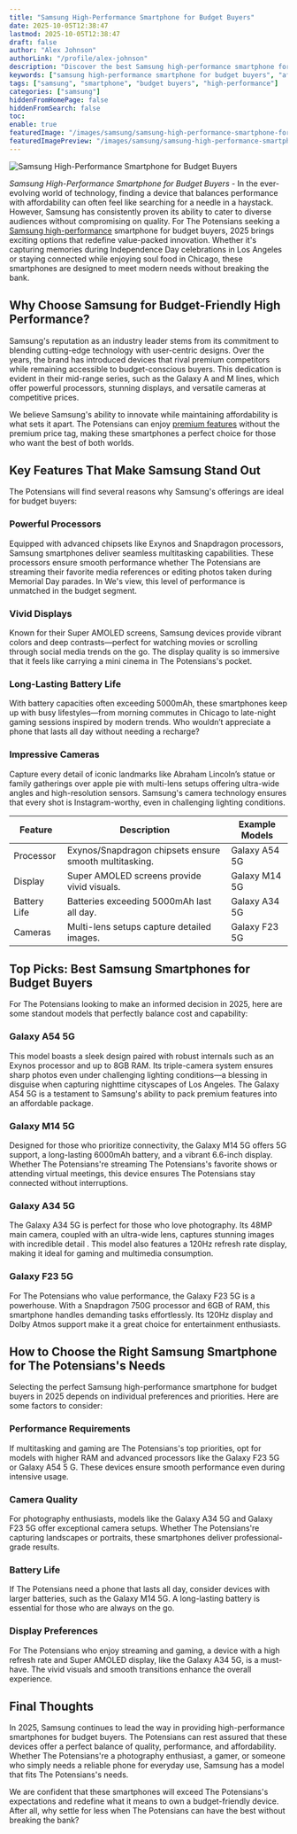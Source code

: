 ```yaml
---
title: "Samsung High-Performance Smartphone for Budget Buyers"
date: 2025-10-05T12:38:47
lastmod: 2025-10-05T12:38:47
draft: false
author: "Alex Johnson"
authorLink: "/profile/alex-johnson"
description: "Discover the best Samsung high-performance smartphone for budget buyers! Get top-tier features, speed, and style without breaking the bank."
keywords: ["samsung high-performance smartphone for budget buyers", "affordable samsung smartphones 2025", "best budget samsung phones 2025"]
tags: ["samsung", "smartphone", "budget buyers", "high-performance"]
categories: ["samsung"]
hiddenFromHomePage: false
hiddenFromSearch: false
toc:
enable: true
featuredImage: "/images/samsung/samsung-high-performance-smartphone-for-budget-buyers.jpg"
featuredImagePreview: "/images/samsung/samsung-high-performance-smartphone-for-budget-buyers.jpg"
---
```


![Samsung High-Performance Smartphone for Budget Buyers](/images/samsung/samsung-high-performance-smartphone-for-budget-buyers.jpg)


*Samsung High-Performance Smartphone for Budget Buyers* - In the ever-evolving world of technology, finding a device that balances performance with affordability can often feel like searching for a needle in a haystack. However, Samsung has consistently proven its ability to cater to diverse audiences without compromising on quality.  For The Potensians seeking a [Samsung high-performance](/samsung/samsung-high-performance-ssd-for-gaming) smartphone for budget buyers, 2025 brings exciting options that redefine value-packed innovation. Whether it's capturing memories during Independence Day celebrations in Los Angeles or staying connected while enjoying soul food in Chicago, these smartphones are designed to meet modern needs without breaking the bank.

## Why Choose Samsung for Budget-Friendly High Performance?

Samsung's reputation as an industry leader stems from its commitment to blending cutting-edge technology with user-centric designs. Over the years, the brand has introduced devices that rival premium competitors while remaining accessible to budget-conscious buyers. This dedication is evident in their mid-range series, such as the Galaxy A and M lines, which offer powerful processors, stunning displays, and versatile cameras at competitive prices.

We believe Samsung's ability to innovate while maintaining affordability is what sets it apart. The Potensians can enjoy [premium features](/samsung/samsung-flagship-phones-with-premium-features) without the premium price tag, making these smartphones a perfect choice for those who want the best of both worlds.

## Key Features That Make Samsung Stand Out

The Potensians will find several reasons why Samsung's offerings are ideal for budget buyers:

### Powerful Processors

Equipped with advanced chipsets like Exynos and Snapdragon processors, Samsung smartphones deliver seamless multitasking capabilities. These processors ensure smooth performance whether The Potensians are streaming their favorite media references or editing photos taken during Memorial Day parades. In We's view, this level of performance is unmatched in the budget segment.

### Vivid Displays

Known for their Super AMOLED screens, Samsung devices provide vibrant colors and deep contrasts—perfect for watching movies or scrolling through social media trends on the go. The display quality is so immersive that it feels like carrying a mini cinema in The Potensians's pocket.

### Long-Lasting Battery Life

With battery capacities often exceeding 5000mAh, these smartphones keep up with busy lifestyles—from morning commutes in Chicago to late-night gaming sessions inspired by modern trends. Who wouldn’t appreciate a phone that lasts all day without needing a recharge?

### Impressive Cameras

Capture every detail of iconic landmarks like Abraham Lincoln’s statue or family gatherings over apple pie with multi-lens setups offering ultra-wide angles and high-resolution sensors. Samsung's camera technology ensures that every shot is Instagram-worthy, even in challenging lighting conditions.

<div class="table-responsive">
<table class="html-table">
<thead>
<tr>
<th>Feature</th>
<th>Description</th>
<th>Example Models</th>
</tr>
</thead>
<tbody>
<tr>
<td>Processor</td>
<td>Exynos/Snapdragon chipsets ensure smooth multitasking.</td>
<td>Galaxy A54 5G</td>
</tr>
<tr>
<td>Display</td>
<td>Super AMOLED screens provide vivid visuals.</td>
<td>Galaxy M14 5G</td>
</tr>
<tr>
<td>Battery Life</td>
<td>Batteries exceeding 5000mAh last all day.</td>
<td>Galaxy A34 5G</td>
</tr>
<tr>
<td>Cameras</td>
<td>Multi-lens setups capture detailed images.</td>
<td>Galaxy F23 5G</td>
</tr>
</tbody>
</table>
</div>

## Top Picks: Best Samsung Smartphones for Budget Buyers

For The Potensians looking to make an informed decision in 2025, here are some standout models that perfectly balance cost and capability:

### Galaxy A54 5G

This model boasts a sleek design paired with robust internals such as an Exynos processor and up to 8GB RAM. Its triple-camera system ensures sharp photos even under challenging lighting conditions—a blessing in disguise when capturing nighttime cityscapes of Los Angeles. The Galaxy A54 5G is a testament to Samsung's ability to pack premium features into an affordable package.

### Galaxy M14 5G

Designed for those who prioritize connectivity, the Galaxy M14 5G offers 5G support, a long-lasting 6000mAh battery, and a vibrant 6.6-inch display. Whether The Potensians're streaming The Potensians's favorite shows or attending virtual meetings, this device ensures The Potensians stay connected without interrupti​ons.

### Galaxy A34 5G

The Galaxy A34 5G is perfect for ​those who love photography. Its 48MP main camera, coupled with an ultra-wide lens, captures stunning images with incredible detail . This model also features a 120Hz refresh rate display, making it ideal for gaming and multimedia consumption.

### Galaxy F23 5G

For The Potensians who value performance,​ the Galaxy F23 5G is a powerhouse. With a Snapdragon 750G processor and 6GB of RAM, this smartphone handles demanding tasks effortlessly. Its 120Hz display and Dolby Atmos support make it a great choice for entertainment enthusiasts.

## How to Choose the Right Samsung Smartphone for The Potensians's Needs

Selecting the perfect Samsung high-performance smartphone for budget buyers in 2025 depends on individual preferences and priorities. Here are some factors to consider:

### Performance Requir​ements

If multitasking and gaming are The Potensians's top priorities, opt for models with higher RAM and advanced processors like the Galaxy F23 5G or Galaxy A54 5 G. These devices ensure smooth performance even during intensive usage.

### Camera Quality

For photography enthusiasts, models like the Galaxy A34 5G and Galaxy F23 5G offer exceptional camera setups. Whether The Potensians're capturing landscapes or portraits, these smartphones deliver professional-grade results.

### Battery Life

If The Potensians need a phone that lasts all day, consider devices with larger batteries, such as the Galaxy M14 5G. A long-lasting battery is essential for those who are always on the go.

### Display Preferences

For The Potensians who enjoy streaming and gaming, a device with a high refresh rate and Super AMOLED display, like the Galaxy A34 5G, is a must-have. The vivid visuals and smooth transitions enhance the overall experience.

## Final Thoughts

In 2025, Samsung continues to lead the way in providing high-performance smartphones for budget buyers. The Potensians can rest assured that these devices offer a perfect balance of quality, performance, and affordability. Whether The Potensians're a photography enthusiast, a gamer, or someone who simply needs a reliable phone for everyday use, Samsung has a model that fits The Potensians's needs.

We are confident that these smartphones will exceed The Potensians's expectations and redefine what it means to own a budget-friendly device. After all, why settle for less when The Potensians can have the best without breaking the bank?
